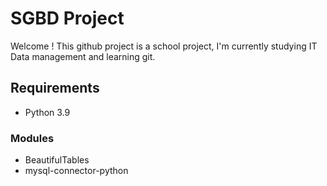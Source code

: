 # SGBD Project

Welcome !
This github project is a school project, I'm currently studying IT Data management and learning git. 

## Requirements

- Python 3.9 

### Modules

- BeautifulTables
- mysql-connector-python
